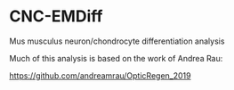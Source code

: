 # CNC-EMDiff
Mus musculus neuron/chondrocyte differentiation analysis

Much of this analysis is based on the work of Andrea Rau:

https://github.com/andreamrau/OpticRegen_2019
